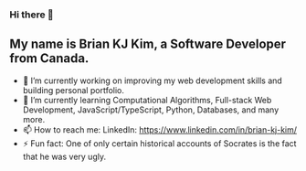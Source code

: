 ### Hi there 👋

## My name is Brian KJ Kim, a Software Developer from Canada.

- 🔭 I’m currently working on improving my web development skills and building personal portfolio.
- 🌱 I’m currently learning Computational Algorithms, Full-stack Web Development, JavaScript/TypeScript, Python, Databases, and many more.
- 📫 How to reach me: LinkedIn: https://www.linkedin.com/in/brian-kj-kim/
- ⚡ Fun fact: One of only certain historical accounts of Socrates is the fact that he was very ugly.

<!--
**briankjkim/briankjkim** is a ✨ _special_ ✨ repository because its `README.md` (this file) appears on your GitHub profile.

Here are some ideas to get you started:

- 🔭 I’m currently working on ...
- 🌱 I’m currently learning ...
- 👯 I’m looking to collaborate on ...
- 🤔 I’m looking for help with ...
- 💬 Ask me about ...
- 📫 How to reach me: ...
- 😄 Pronouns: ...
- ⚡ Fun fact: ...
-->
